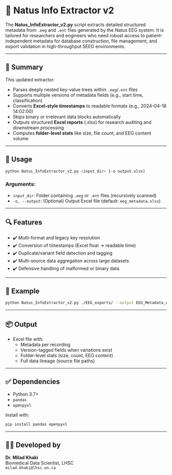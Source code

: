 
# 🧠 Natus Info Extractor v2

The **Natus_InfoExtractor_v2.py** script extracts detailed structured metadata from `.eeg` and `.ent` files generated by the Natus EEG system. It is tailored for researchers and engineers who need robust access to patient-independent metadata for database construction, file management, and export validation in high-throughput SEEG environments.

---

## 📌 Summary

This updated extractor:
- Parses deeply nested key-value trees within `.eeg`/`.ent` files
- Supports multiple versions of metadata fields (e.g., start time, classification)
- Converts **Excel-style timestamps** to readable formats (e.g., 2024-04-18 14:02:00)
- Skips binary or irrelevant data blocks automatically
- Outputs structured **Excel reports** (.xlsx) for research auditing and downstream processing
- Computes **folder-level stats** like size, file count, and EEG content volume

---

## 🚀 Usage

```bash
python Natus_InfoExtractor_v2.py <input_dir> [-o output.xlsx]
```

### Arguments:
- `input_dir`: Folder containing `.eeg` or `.ent` files (recursively scanned)
- `-o, --output`: (Optional) Output Excel file (default: `eeg_metadata.xlsx`)

---

## 🔍 Features

- ✔️ Multi-format and legacy key resolution  
- ✔️ Conversion of timestamps (Excel float → readable time)  
- ✔️ Duplicate/variant field detection and tagging  
- ✔️ Multi-source data aggregation across large datasets  
- ✔️ Defensive handling of malformed or binary data  

---

## 🧪 Example

```bash
python Natus_InfoExtractor_v2.py ./EEG_exports/ --output EEG_Metadata_Apr2025.xlsx
```

---

## 📦 Output

- Excel file with:
  - Metadata per recording
  - Version-tagged fields when variations exist
  - Folder-level stats (size, count, EEG content)
  - Full data lineage (source file paths)

---

## ✅ Dependencies

- Python 3.7+
- `pandas`
- `openpyxl`

Install with:

```bash
pip install pandas openpyxl
```

---

## 👨‍⚕️ Developed by  
**Dr. Milad Khaki**  
Biomedical Data Scientist, LHSC  
`milad.khaki@lhsc.on.ca`
